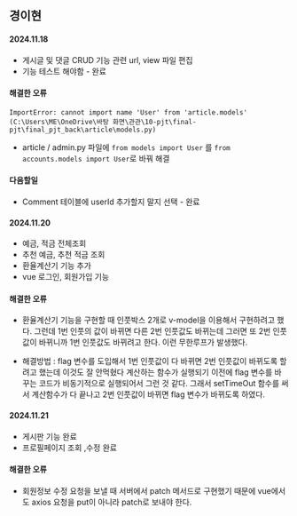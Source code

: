 ## 경이현

#### 2024.11.18

- 게시글 및 댓글 CRUD 기능 관련 url, view 파일 편집 
- 기능 테스트 해야함 - 완료

#### 해결한 오류

```ImportError: cannot import name 'User' from 'article.models' (C:\Users\ME\OneDrive\바탕 화면\관관\10-pjt\final-pjt\final_pjt_back\article\models.py)``` 

- article / admin.py 파일에 ```from models import User``` 를 ```from accounts.models import User```로 바꿔 해결

#### 다음할일

- Comment 테이블에 userId 추가할지 말지 선택 - 완료


#### 2024.11.20

- 예금, 적금 전체조회
- 추천 예금, 추천 적금 조회
- 환율계산기 기능 추가
- vue 로그인, 회원가입 기능

#### 해결한 오류

- 환율계산기 기능을 구현할 때 인풋박스 2개로 v-model을 이용해서 구현하려고 했다.
그런데 1번 인풋의 값이 바뀌면 다른 2번 인풋값도 바뀌는데 그러면 또 2번 인풋값이 바뀌니까 1번 인풋값도 바뀌려고 한다.
이런 무한루프가 발생했다. 

- 해결방법 : flag 변수를 도입해서 1번 인풋값이 다 바뀌면 2번 인풋값이 바뀌도록 할려고 했는데 이것도 잘 안먹혔다 계산하는 함수가 실행되기 이전에 flag 변수를 바꾸는 코드가 비동기적으로 실행되어서 그런 것 같다.
그래서 setTimeOut 함수를 써서 계산함수가 다 끝나고 2번 인풋값이 바뀌면 flag 변수가 바뀌도록 하였다.


#### 2024.11.21

- 게시판 기능 완료
- 프로필페이지 조회 ,수정 완료


#### 해결한 오류

- 회원정보 수정 요청을 보낼 때 서버에서 patch 메서드로 구현했기 때문에 
vue에서도 axios 요청을 put이 아니라 patch로 보내야 한다.

